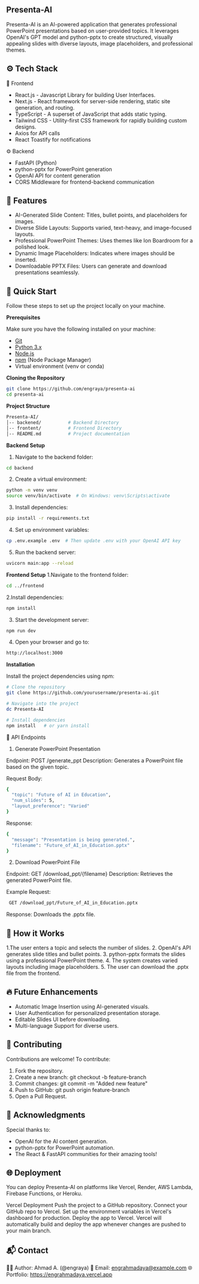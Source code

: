 ## <a name="core">Presenta-AI</a>

Presenta-AI is an AI-powered application that generates professional PowerPoint presentations based on user-provided topics. It leverages OpenAI's GPT model and python-pptx to create structured, visually appealing slides with diverse layouts, image placeholders, and professional themes.

## <a name="tech-stack">⚙️ Tech Stack</a>

🔋 Frontend
- React.js - Javascript Library for building User Interfaces.
- Next.js - React framework for server-side rendering, static site generation, and routing.
- TypeScript - A superset of JavaScript that adds static typing.
- Tailwind CSS - Utility-first CSS framework for rapidly building custom designs.
- Axios for API calls
- React Toastify for notifications

⚙ Backend
- FastAPI (Python)
- python-pptx for PowerPoint generation
- OpenAI API for content generation
- CORS Middleware for frontend-backend communication

## <a name="features">🔋 Features</a>

- AI-Generated Slide Content: Titles, bullet points, and placeholders for images.
- Diverse Slide Layouts: Supports varied, text-heavy, and image-focused layouts.
- Professional PowerPoint Themes: Uses themes like Ion Boardroom for a polished look.
- Dynamic Image Placeholders: Indicates where images should be inserted.
- Downloadable PPTX Files: Users can generate and download presentations seamlessly.

## <a name="quick-start">🤸 Quick Start</a>

Follow these steps to set up the project locally on your machine.

**Prerequisites**

Make sure you have the following installed on your machine:

- [Git](https://git-scm.com/)
- [Python 3.x](https://www.python.org/)
- [Node.js](https://nodejs.org/en)
- [npm](https://www.npmjs.com/) (Node Package Manager)
- Virtual environment (venv or conda)

  
**Cloning the Repository**

```bash
git clone https://github.com/engraya/presenta-ai
cd presenta-ai
```

**Project Structure**

```bash
Presenta-AI/
│-- backened/          # Backend Directory
│-- frontent/          # Frontend Directory 
│-- README.md          # Project documentation
```

**Backend Setup**

1. Navigate to the backend folder:
```bash
cd backend
```
2. Create a virtual environment:
```bash
python -m venv venv
source venv/bin/activate  # On Windows: venv\Scripts\activate
```
3. Install dependencies:
```bash
pip install -r requirements.txt
```
4. Set up environment variables:
```bash
cp .env.example .env  # Then update .env with your OpenAI API key
```
5. Run the backend server:
```bash
uvicorn main:app --reload
```

**Frontend Setup**
1.Navigate to the frontend folder:
```bash
cd ../frontend
```
2.Install dependencies:
```bash
npm install
```
3. Start the development server:
```bash
npm run dev
```
4. Open your browser and go to:
```bash
http://localhost:3000
```

**Installation**

Install the project dependencies using npm:

```bash
# Clone the repository
git clone https://github.com/yourusername/presenta-ai.git

# Navigate into the project
dc Presenta-AI

# Install dependencies
npm install   # or yarn install
```

📡 API Endpoints

1. Generate PowerPoint Presentation

Endpoint: POST /generate_ppt
Description: Generates a PowerPoint file based on the given topic.

Request Body:

```bash
{
  "topic": "Future of AI in Education",
  "num_slides": 5,
  "layout_preference": "Varied"
}
```
Response:
```bash
{
  "message": "Presentation is being generated.",
  "filename": "Future_of_AI_in_Education.pptx"
}
```

2. Download PowerPoint File

Endpoint: GET /download_ppt/{filename}
Description: Retrieves the generated PowerPoint file.

Example Request:
```bash
 GET /download_ppt/Future_of_AI_in_Education.pptx
```
Response: Downloads the .pptx file.


## <a name="usage">🎨 How it Works</a>

1.The user enters a topic and selects the number of slides.
2. OpenAI's API generates slide titles and bullet points.
3. python-pptx formats the slides using a professional PowerPoint theme.
4. The system creates varied layouts including image placeholders.
5. The user can download the .pptx file from the frontend.


## <a name="usage">🔥 Future Enhancements</a>

- Automatic Image Insertion using AI-generated visuals.
- User Authentication for personalized presentation storage.
- Editable Slides UI before downloading.
- Multi-language Support for diverse users.

  

## <a name="usage">🤝 Contributing</a>

Contributions are welcome! To contribute:

1. Fork the repository.
2. Create a new branch: git checkout -b feature-branch
3. Commit changes: git commit -m "Added new feature"
4. Push to GitHub: git push origin feature-branch
5. Open a Pull Request.


## <a name="usage">🙌 Acknowledgments</a>

Special thanks to:
- OpenAI for the AI content generation.
- python-pptx for PowerPoint automation.
- The React & FastAPI communities for their amazing tools!


## <a name="usage">🌐 Deployment</a>
You can deploy Presenta-AI on platforms like Vercel, Render, AWS Lambda, Firebase Functions, or Heroku.

Vercel Deployment
Push the project to a GitHub repository.
Connect your GitHub repo to Vercel.
Set up the environment variables in Vercel's dashboard for production.
Deploy the app to Vercel.
Vercel will automatically build and deploy the app whenever changes are pushed to your main branch.


## <a name="usage">📬 Contact</a>

👨‍💻 Author: Ahmad A. (@engraya)
📧 Email: engrahmadaya@example.com
🌐 Portfolio: https://engrahmadaya.vercel.app


